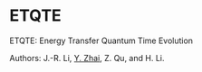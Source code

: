 # ETQTE
ETQTE: Energy Transfer Quantum Time Evolution

Authors: J.-R. Li, [Y. Zhai](https://www.zhaiyusc./net/), Z. Qu, and H. Li.
